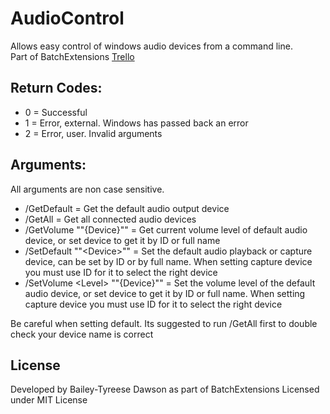 
# AudioControl

Allows easy control of windows audio devices from a command line.  
Part of BatchExtensions [Trello](https://trello.com/b/4J5sT1MN/batchextensions)

## Return Codes:

+ 0 = Successful
+ 1 = Error, external. Windows has passed back an error
+ 2 = Error, user. Invalid arguments

## Arguments:

All arguments are non case sensitive.  

+ /GetDefault = Get the default audio output device
+ /GetAll = Get all connected audio devices
+ /GetVolume ""{Device}"" = Get current volume level of default audio device, or set device to get it by ID or full name
+ /SetDefault ""\<Device>"" = Set the default audio playback or capture device, can be set by ID or by full name. When setting capture device you must use ID for it to select the right device
+ /SetVolume \<Level> ""{Device}"" = Set the volume level of the default audio device, or set device to get it by ID or full name. When setting capture device you must use ID for it to select the right device

Be careful when setting default. Its suggested to run /GetAll first to double check your device name is correct

## License

Developed by Bailey-Tyreese Dawson as part of BatchExtensions
Licensed under MIT License
